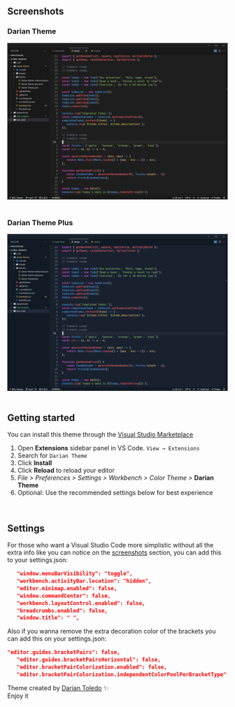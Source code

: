 <!-- Cover image like github readme profile  -->

## Screenshots
### Darian Theme 

![Darian Theme](images/darian-theme.png)
&nbsp;

### Darian Theme Plus
![Darian Theme Plus](images/darian-theme-plus.png)
&nbsp;

## Getting started 

You can install this theme through the [Visual Studio Marketplace](https://marketplace.visualstudio.com)
<!-- Correct url -->

1.  Open **Extensions** sidebar panel in VS Code. `View → Extensions`
2.  Search for `Darian Theme`
3.  Click **Install** 
4.  Click **Reload** to reload your editor
5.  *File > Preferences > Settings > Workbench > Color Theme >* **Darian Theme**
6.  Optional: Use the recommended settings below for best experience

&nbsp;

## Settings

For those who want a Visual Studio Code more simplistic without all the extra info like you can notice on the <a href="#screenshots">screenshots</a> section, you can add this to your settings.json:

```json
   "window.menuBarVisibility": "toggle",
   "workbench.activityBar.location": "hidden", 
   "editor.minimap.enabled": false,
   "window.commandCenter": false,
   "workbench.layoutControl.enabled": false,
   "breadcrumbs.enabled": false,
   "window.title": " ",
```
Also if you wanna remove the extra decoration color of the brackets you can add this on your settings.json:
```json
"editor.guides.bracketPairs": false,
   "editor.guides.bracketPairsHorizontal": false,
   "editor.bracketPairColorization.enabled": false,
   "editor.bracketPairColorization.independentColorPoolPerBracketType": false,
```

Theme created by <a href="https://github.com/darianmorat">Darian Toledo</a> ✨ <br />
Enjoy it